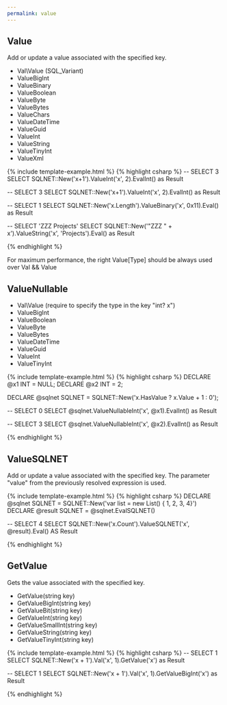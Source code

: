 ```yaml
---
permalink: value
---
```


## Value

Add or update a value associated with the specified key.

 - Val\Value (SQL_Variant)
 - ValueBigInt
 - ValueBinary
 - ValueBoolean
 - ValueByte
 - ValueBytes
 - ValueChars
 - ValueDateTime
 - ValueGuid
 - ValueInt
 - ValueString
 - ValueTinyInt
 - ValueXml

{% include template-example.html %} 
{% highlight csharp %}
-- SELECT 3
SELECT SQLNET::New('x+1').ValueInt('x', 2).EvalInt() as Result

-- SELECT 3
SELECT SQLNET::New('x+1').ValueInt('x', 2).EvalInt() as Result

-- SELECT 1
SELECT SQLNET::New('x.Length').ValueBinary('x', 0x11).Eval() as Result

-- SELECT 'ZZZ Projects'
SELECT SQLNET::New('"ZZZ " + x').ValueString('x', 'Projects').Eval() as Result

{% endhighlight %}

For maximum performance, the right Value[Type] should be always used over Val && Value

## ValueNullable

 - Val\Value (require to specify the type in the key "int? x")
 - ValueBigInt
 - ValueBoolean
 - ValueByte
 - ValueBytes
 - ValueDateTime
 - ValueGuid
 - ValueInt
 - ValueTinyInt

{% include template-example.html %} 
{% highlight csharp %}
DECLARE @x1 INT = NULL;
DECLARE @x2 INT = 2;

DECLARE @sqlnet SQLNET = SQLNET::New('x.HasValue ? x.Value + 1 : 0');

-- SELECT 0
SELECT @sqlnet.ValueNullableInt('x', @x1).EvalInt() as Result

-- SELECT 3
SELECT @sqlnet.ValueNullableInt('x', @x2).EvalInt() as Result

{% endhighlight %}

## ValueSQLNET

Add or update a value associated with the specified key. The parameter "value" from the previously resolved expression is used.

{% include template-example.html %} 
{% highlight csharp %}
DECLARE @sqlnet SQLNET = SQLNET::New('var list = new List<int>() { 1, 2, 3, 4}')
DECLARE @result SQLNET = @sqlnet.EvalSQLNET()

-- SELECT 4
SELECT SQLNET::New('x.Count').ValueSQLNET('x', @result).Eval()  AS Result 

{% endhighlight %}

## GetValue

Gets the value associated with the specified key.

 - GetValue(string key)
 - GetValueBigInt(string key)
 - GetValueBit(string key)
 - GetValueInt(string key)
 - GetValueSmallInt(string key)
 - GetValueString(string key)
 - GetValueTinyInt(string key)

{% include template-example.html %} 
{% highlight csharp %}
-- SELECT 1
SELECT SQLNET::New('x + 1').Val('x', 1).GetValue('x') as Result

-- SELECT 1
SELECT SQLNET::New('x + 1').Val('x', 1).GetValueBigInt('x') as Result

{% endhighlight %}
